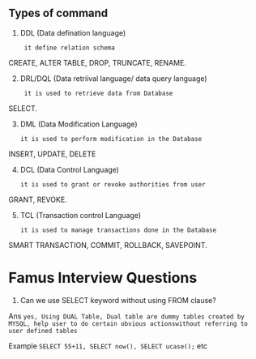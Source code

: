 ## Types of command

1. DDL (Data defination language)

    ``` it define relation schema```

CREATE, ALTER TABLE, DROP, TRUNCATE, RENAME.

2. DRL/DQL (Data retriival language/ data query language)

    ``` it is used to retrieve data from Database```

SELECT.

3. DML (Data Modification Language)

    ``` it is used to perform modification in the Database ```

INSERT, UPDATE, DELETE

4. DCL (Data Control Language)

    ``` it is used to grant or revoke authorities from user ```

GRANT, REVOKE.

5. TCL (Transaction control Language)

    ``` it is used to manage transactions done in the Database ```

SMART TRANSACTION, COMMIT, ROLLBACK, SAVEPOINT.




# Famus Interview Questions

1. Can we use SELECT keyword without using FROM clause?

Ans ``` yes, Using DUAL Table, Dual table are dummy tables created by MYSQL, help user to do certain obvious actionswithout referring to user defined tables ```

Example ``` SELECT 55+11, SELECT now(), SELECT ucase(); ``` etc
            
